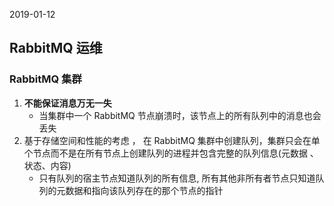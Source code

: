 2019-01-12

## RabbitMQ 运维

### RabbitMQ 集群
1. **不能保证消息万无一失**
    - 当集群中一个 RabbitMQ 节点崩溃时，该节点上的所有队列中的消息也会丢失
2. 基于存储空间和性能的考虑 ， 在 RabbitMQ 集群中创建队列，集群只会在单
   个节点而不是在所有节点上创建队列的进程并包含完整的队列信息(元数据 、状态、内容)
    - 只有队列的宿主节点知道队列的所有信息, 所有其他非所有者节点只知道队列的元数据和指向该队列存在的那个节点的指针

### 